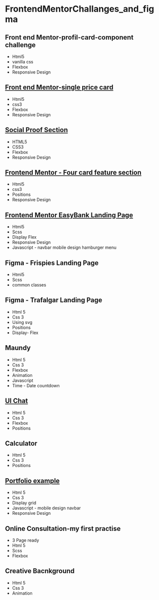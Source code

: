 # FrontendMentorChallanges_and_figma

## Front end Mentor-profil-card-component challenge
  * Html5
  * vanilla css
  * Flexbox
  * Responsive Design
  
## [Front end Mentor-single price card](https://www.frontendmentor.io/challenges/single-price-grid-component-5ce41129d0ff452fec5abbbc)
  * Html5
  * css3
  * Flexbox
  * Responsive Design

## [Social Proof Section](https://www.frontendmentor.io/challenges/social-proof-section-6e0qTv_bA)
 * HTML5
 * CSS3
 * Flexbox
 * Responsive Design
 
 ## [Frontend Mentor - Four card feature section](https://www.frontendmentor.io/challenges/four-card-feature-section-weK1eFYK)
  * Html5
  * css3
  * Positions
  * Responsive Design
  
 ## [Frontend Mentor EasyBank Landing Page](https://www.frontendmentor.io/challenges/easybank-landing-page-WaUhkoDN)
  * Html5
  * Scss
  * Display Flex
  * Responsive Design
  * Javascript - navbar  mobile design  hamburger menu
  
## Figma - Frispies Landing Page
   * Html5
   * Scss
   * common classes
   
## Figma - Trafalgar Landing Page 
   * Html 5
   * Css 3
   * Using svg
   * Positions
   * Display- Flex
   
 ## Maundy 
 * Html 5
 * Css 3
 * Flexbox
 * Animation
 * Javascript
 * Time - Date countdown
 
## [UI Chat](https://yadi.sk/i/NWc02zkzIIDIxA)
 * Html 5
 * Css 3
 * Flexbox
 * Positions
 
## Calculator
 * Html 5
 * Css 3
 * Positions
 
## [Portfolio example](https://html-css-portfolio-css-grid-project.netlify.app/index.html)
 * Html 5
 * Css 3
 * Display grid
 * Javascript - mobile design navbar
 * Responsive Design 

## Online Consultation-my first practise 
 * 3 Page ready
 * Html 5
 * Scss
 * Flexbox

## Creative Bacnkground
 * Html 5
 * Css 3
 * Animation

 
